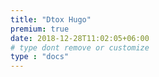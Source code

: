 ```yaml
---
title: "Dtox Hugo"
premium: true
date: 2018-12-28T11:02:05+06:00 
# type dont remove or customize
type : "docs"
---
```

